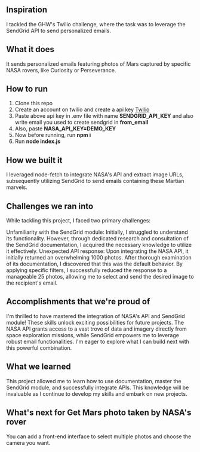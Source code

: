 ## Inspiration
I tackled the GHW's Twilio challenge, where the task was to leverage the SendGrid API to send personalized emails.

## What it does
It sends personalized emails featuring photos of Mars captured by specific NASA rovers, like Curiosity or Perseverance.

## How to run
1. Clone this repo 
2. Create an account on twilio and create a api key [Twilio](https://app.sendgrid.com/settings/api_keys)
3. Paste above api key in .env file with name **SENDGRID_API_KEY** and also write email you used to create sendgrid in **from_email**
4. Also, paste **NASA_API_KEY=DEMO_KEY**
5. Now before running, run **npm i**
6. Run **node index.js** 

## How we built it
I leveraged node-fetch to integrate NASA's API and extract image URLs, subsequently utilizing SendGrid to send emails containing these Martian marvels.

## Challenges we ran into
While tackling this project, I faced two primary challenges:

Unfamiliarity with the SendGrid module: Initially, I struggled to understand its functionality. However, through dedicated research and consultation of the SendGrid documentation, I acquired the necessary knowledge to utilize it effectively.
Unexpected API response: Upon integrating the NASA API, it initially returned an overwhelming 1000 photos. After thorough examination of its documentation, I discovered that this was the default behavior. By applying specific filters, I successfully reduced the response to a manageable 25 photos, allowing me to select and send the desired image to the recipient's email.

## Accomplishments that we're proud of
I'm thrilled to have mastered the integration of NASA's API and SendGrid module! These skills unlock exciting possibilities for future projects. The NASA API grants access to a vast trove of data and imagery directly from space exploration missions, while SendGrid empowers me to leverage robust email functionalities.  I'm eager to explore what I can build next with this powerful combination.

## What we learned
This project allowed me to learn how to use documentation, master the SendGrid module, and successfully integrate APIs. This knowledge will be invaluable as I continue to develop my skills and embark on new projects.

## What's next for Get Mars photo taken by NASA's rover
You can add a front-end interface to select multiple photos and choose the camera you want.
